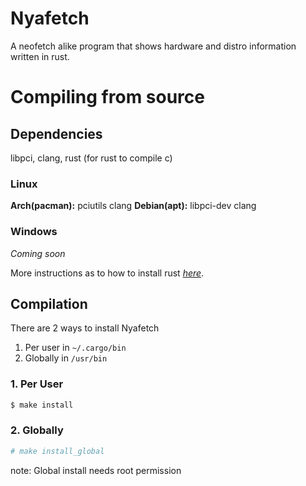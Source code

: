 # Nyafetch
A neofetch alike program that shows hardware and distro information written in rust.
# Compiling from source
## Dependencies
 libpci, clang, rust (for rust to compile c)
 
 ### Linux
**Arch(pacman):** pciutils clang
**Debian(apt):** libpci-dev clang

### Windows
*Coming soon*

More instructions as to how to install rust [*here*](https://www.rust-lang.org/tools/install).

## Compilation
There are 2 ways to install Nyafetch
1. Per user in `~/.cargo/bin`
2. Globally in `/usr/bin`

### 1. Per User
```bash
$ make install
```
### 2. Globally
```bash
# make install_global
```
note: Global install needs root permission
